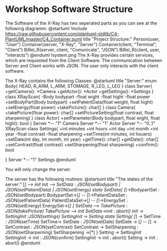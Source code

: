 # Workshop Software Structure

The Software of the X-Ray has two seperated parts as you can see at the following diagramm:
@startuml
!include https://raw.githubusercontent.com/plantuml-stdlib/C4-PlantUML/master/C4_Container.puml
title "Project Structure:"
Person(user, "User")
Container(server, "X-Ray", "Server")
Container(client, "Terminal", "Client")
BiRel_R(server, client, "Comunicate", "JSON")
BiRel_R(client, user, "interacts")
@enduml
!system.png
The X-Ray provides certain services, which are requested from the Client Software. 
The communication between Server and Client works with JSON. The user only interacts with the client software.

The X-Ray contains the following Classes:
@startuml
title "Server:"
enum Body{
    HEAD, R_ARM, L_ARM, STOMAGE, R_LEG, L_LEG
}
class Server{
    +getCamera(): *Camera
    +getActor(): *Actor
    +getSettings(): *Settings
}
class XRayScan{
    -Body bodypart
    -float wight
    -float hight
    -float power
    +setBodyPart(Body bodypart)
    +setPatientData(float weight, float hight)
    +setEnergy(float power)
    +takePicture(): char[]
}
class Camera{
    +takePicture(floar power): char[]
    +setPictureSetting(float contrast, float sharpening)
}
class Actor{
    +setParameter(Body bodypart, float wight, float hight): bool
}
Server *-- "1" Camera
Server *-- "1" Actor
Server *-- "0..1" XRayScan
class Settings{
    +int minutes
    +int hours
    +int day
    +int month
    +int year
    -float contrast
    -float sharpening
    +setTime(int minutes, int houers)
    +setDate(int day, int month, int year)
    +getTime(): char[]
    +getDate(): char[]
    +setContrast(float contrast)
    +setSharpening(float sharpening)
    +confirm(): bool


}
Server *-- "1" Settings
@enduml

You will only change the server.

The server has the following routines:
@startuml
title "The states of the server:"
[*] --> init
init --> SetData : JSON(setBodypart) | JSON(setPatientData) | JSON(setEnergy)
state SetData{
    [*]->BodypartSet : JSON(setBodypart)
    BodypartSet->[*]
    --
    [*]->PatientDataSet : JSON(setPatientData)
    PatientDataSet->[*]
    --
    [*]->EnergySet : JSON(setEnergy)
    EnergySet->[*]
}
SetData --> TakePicture : JSON(takePicture)
TakePicture --> init
SetData->init : abort()
init -> SettingInit :JSON(settings)
SettingInit -> Setting
state Setting{
    [*] -> SetTime : JSON(setTime)
    SetTime-> SetDate : JSON(setDate)
    SetDate -> [*]
    --
    [*] -> SetContrast : JSON(setContrast)
    SetContrast -> SetSharpening : JSON(setSharperning) 
    SetSharpening ->[*]
}
Setting -> SettingInit
SettingInit -> init : JSON(confirm)
SettingInit -> init : abort()
Setting -> init : abort()
@enduml